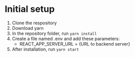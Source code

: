 # Initial setup
1) Clone the respository
2) Download yarn
3) In the repository folder, run `yarn install`
4) Create a file named .env and add these parameters:
    * REACT_APP_SERVER_URL = {URL to backend server}
5) After installation, run `yarn start`
